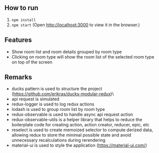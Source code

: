## How to run

1.  `npm install`
2.  `npm start` (Open [http://localhost:3000](http://localhost:3000) to view it in the browser.)

## Features

- Show room list and room details grouped by room type
- Clicking on room type will show the room list of the selected room type on top of the screen

## Remarks

- ducks pattern is used to structure the project (https://github.com/erikras/ducks-modular-redux)\
- api request is simulated
- redux-logger is used to log redux actions
- lodash is used to group room list by room type
- redux-observable is used to handle async api request action
- redux-observable-utils is a helper library that helps to reduce the boilerplate code for creating action, action creator, reducer, epic, etc
- reselect is used to create memoized selector to compute derized data, allowing redux to store the minimal possible state and avoid unnecessary recalculations during rerendering
- material-ui is used to style the application (https://material-ui.com/)
